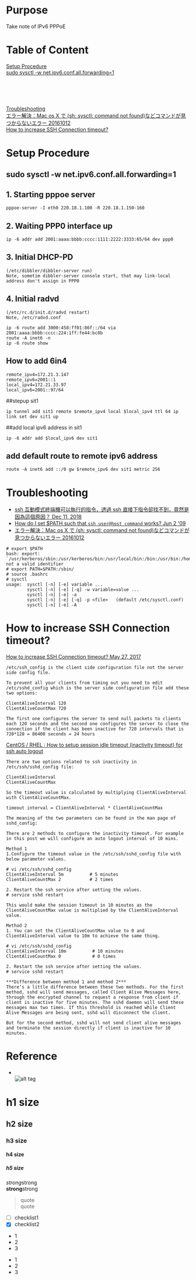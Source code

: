 # Purpose
Take note of IPv6 PPPoE

# Table of Content
[Setup Procedure]()  
[sudo sysctl -w net.ipv6.conf.all.forwarding=1]()  
[]()  
[]()  
[]()  
[]()  
[]()  

[Troubleshooting](#troubleshooting)  
[エラー解決：Mac os X で (sh: sysctl: command not found)などコマンドが見つからないエラー  20161012]()  
[How to increase SSH Connection timeout?](#how-to-increase-ssh-connection-timeout)  

# Setup Procedure
## sudo sysctl -w net.ipv6.conf.all.forwarding=1  
## 1. Starting pppoe server   
```
pppoe-server -I eth0 220.18.1.100 -R 220.18.1.150-160
```
## 2. Waiting PPP0 interface up  
```
ip -6 addr add 2001:aaaa:bbbb:cccc:1111:2222:3333:65/64 dev ppp0
```

## 3. Initial DHCP-PD     
```
(/etc/dibbler/dibbler-server run)
Note, sometim dibbler-server console start, that may link-local address don't assign in PPP0
```

## 4. Initial radvd  
```
(/etc/rc.d/init.d/radvd restart)
Note, /etc/radvd.conf

ip -6 route add 3000:458:ff01:86f::/64 via 2001:aaaa:bbbb:cccc:224:1ff:fe44:bc8b
route -A inet6 -n
ip -6 route show
```

## How to add 6in4  
```
remote_ipv4=172.21.3.147
remote_ipv6=2001::1
local_ipv4=172.21.33.97
local_ipv6=2001::97/64
```

##stepup sit1  
```
ip tunnel add sit1 remote $remote_ipv4 local $local_ipv4 ttl 64 ip link set dev sit1 up
```

##add local ipv6 address in sit1  
```
ip -6 addr add $local_ipv6 dev sit1
```

## add default route to remote ipv6 address  
```
route -A inet6 add ::/0 gw $remote_ipv6 dev sit1 metric 256 
```

# Troubleshooting  
* [ssh 互動模式終端機可以執行的指令，透過 ssh 直接下指令卻找不到，竟然是因為這個原因？ Dec 11, 2018](https://medium.com/@hau_hsu/ssh-%E4%BA%92%E5%8B%95%E6%A8%A1%E5%BC%8F%E7%B5%82%E7%AB%AF%E6%A9%9F%E5%8F%AF%E4%BB%A5%E5%9F%B7%E8%A1%8C%E7%9A%84%E6%8C%87%E4%BB%A4-%E9%80%8F%E9%81%8E-ssh-%E7%9B%B4%E6%8E%A5%E4%B8%8B%E6%8C%87%E4%BB%A4%E5%8D%BB%E6%89%BE%E4%B8%8D%E5%88%B0%E4%BA%86-%E7%AB%9F%E7%84%B6%E6%98%AF%E5%9B%A0%E7%82%BA%E9%80%99%E5%80%8B%E5%8E%9F%E5%9B%A0-e252ef6f19d0)  
* [How do I set $PATH such that `ssh user@host command` works? Jun 2 '09](https://stackoverflow.com/questions/940533/how-do-i-set-path-such-that-ssh-userhost-command-works)  
* [エラー解決：Mac os X で (sh: sysctl: command not found)などコマンドが見つからないエラー  20161012](https://paper.hatenadiary.jp/entry/2016/10/12/115446)  
```
# export $PATH
bash: export: `/usr/kerberos/sbin:/usr/kerberos/bin:/usr/local/bin:/bin:/usr/bin:/home/michael/bin': not a valid identifier
# export PATH=$PATH:/sbin/
# source .bashrc
# sysctl
usage:  sysctl [-n] [-e] variable ...
        sysctl [-n] [-e] [-q] -w variable=value ...
        sysctl [-n] [-e] -a
        sysctl [-n] [-e] [-q] -p <file>   (default /etc/sysctl.conf)
        sysctl [-n] [-e] -A
```
# How to increase SSH Connection timeout?  
[How to increase SSH Connection timeout? May 27, 2017](https://www.digitalocean.com/community/questions/how-to-increase-ssh-connection-timeout)  
```
/etc/ssh_config is the client side configuration file not the server side config file.

To prevent all your clients from timing out you need to edit /etc/sshd_config which is the server side configuration file add these two options:

ClientAliveInterval 120
ClientAliveCountMax 720

The first one configures the server to send null packets to clients each 120 seconds and the second one configures the server to close the connection if the client has been inactive for 720 intervals that is 720*120 = 86400 seconds = 24 hours
```
[CentOS / RHEL : How to setup session idle timeout (inactivity timeout) for ssh auto logout ](https://www.thegeekdiary.com/centos-rhel-how-to-setup-session-idle-timeout-inactivity-timeout-for-ssh-auto-logout/)  
```
There are two options related to ssh inactivity in /etc/ssh/sshd_config file:

ClientAliveInterval
ClientAliveCountMax

So the timeout value is calculated by multiplying ClientAliveInterval with ClientAliveCountMax.

timeout interval = ClientAliveInterval * ClientAliveCountMax

The meaning of the two parameters can be found in the man page of sshd_config:

There are 2 methods to configure the inactivity timeout. For example in this post we will configure an auto logout interval of 10 mins.

Method 1
1.Configure the timeout value in the /etc/ssh/sshd_config file with below parameter values.

# vi /etc/ssh/sshd_config
ClientAliveInterval 5m          # 5 minutes
ClientAliveCountMax 2           # 2 times

2. Restart the ssh service after setting the values.
# service sshd restart

This would make the session timeout in 10 minutes as the ClientAliveCountMax value is multiplied by the ClientAliveInterval value.

Method 2
1. You can set the ClientAliveCountMax value to 0 and ClientAliveInterval value to 10m to achieve the same thing.

# vi /etc/ssh/sshd_config
ClientAliveInterval 10m          # 10 minutes
ClientAliveCountMax 0            # 0 times

2. Restart the ssh service after setting the values.
# service sshd restart

***Difference between method 1 and method 2***
There’s a little difference between these two methods. For the first method, sshd will send messages, called Client Alive Messages here, through the encrypted channel to request a response from client if client is inactive for five minutes. The sshd daemon will send these messages max two times. If this threshold is reached while Client Alive Messages are being sent, sshd will disconnect the client.

But for the second method, sshd will not send client alive messages and terminate the session directly if client is inactive for 10 minutes.
```

# Reference


  
* []()  
![alt tag]()  

# h1 size

## h2 size

### h3 size

#### h4 size

##### h5 size

*strong*strong  
**strong**strong  

> quote  
> quote

- [ ] checklist1
- [x] checklist2

* 1
* 2
* 3

- 1
- 2
- 3
